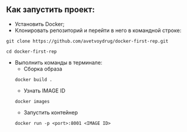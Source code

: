 ## Как запустить проект:

- Установить Docker;
- Клонировать репозиторий и перейти в него в командной строке:
```
git clone https://github.com/avetvoydrug/docker-first-rep.git
```
```
cd docker-first-rep
```
- Выполнить команды в терминале:
    - Сборка образа
    ```
    docker build .
    ```
    - Узнать IMAGE ID
    ```
    docker images
    ```
    - Запустить контейнер
    ```
    docker run -p <port>:8001 <IMAGE ID>
    ```